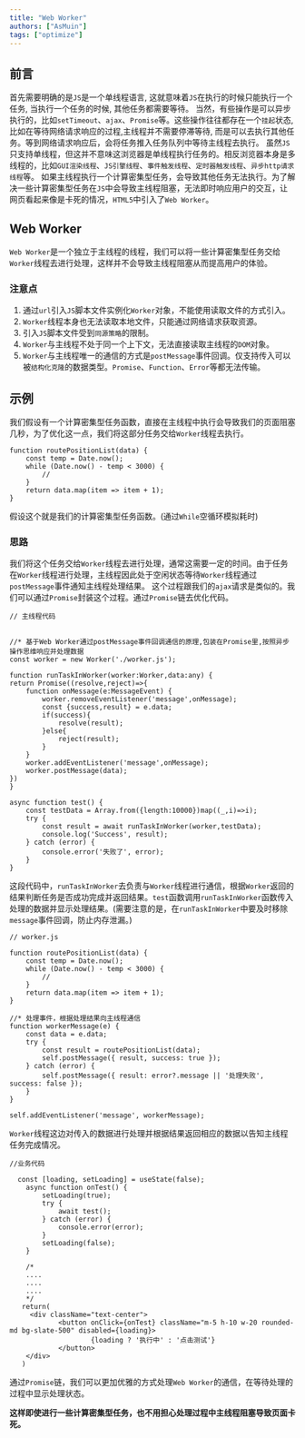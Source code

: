 ```yaml
---
title: "Web Worker"
authors: ["AsMuin"]
tags: ["optimize"]
---
```


## 前言
首先需要明确的是`JS`是一个单线程语言, 这就意味着`JS`在执行的时候只能执行一个任务, 当执行一个任务的时候, 其他任务都需要等待。
当然，有些操作是可以异步执行的，比如`setTimeout`、`ajax`、`Promise`等。这些操作往往都存在一个`挂起`状态,比如在等待网络请求响应的过程,主线程并不需要停滞等待, 而是可以去执行其他任务。等到网络请求响应后，会将任务推入任务队列中等待主线程去执行。
虽然`JS`只支持单线程，但这并不意味这浏览器是单线程执行任务的。相反浏览器本身是多线程的，比如`GUI渲染线程`、`JS引擎线程`、`事件触发线程`、`定时器触发线程`、`异步http请求线程`等。
如果主线程执行一个计算密集型任务，会导致其他任务无法执行。为了解决一些计算密集型任务在`JS`中会导致主线程阻塞，无法即时响应用户的交互，让网页看起来像是卡死的情况，`HTML5`中引入了`Web Worker`。

## Web Worker
`Web Worker`是一个独立于主线程的线程，我们可以将一些计算密集型任务交给`Worker`线程去进行处理，这样并不会导致主线程阻塞从而提高用户的体验。

### 注意点
1. 通过`url`引入`JS`脚本文件实例化`Worker`对象，不能使用读取文件的方式引入。
2. `Worker`线程本身也无法读取本地文件，只能通过网络请求获取资源。
2. 引入`JS`脚本文件受到`同源策略`的限制。
3. `Worker`与主线程不处于同一个上下文，无法直接读取主线程的`DOM`对象。
4. `Worker`与主线程唯一的通信的方式是`postMessage`事件回调。仅支持传入可以被`结构化克隆`的数据类型。`Promise`、`Function`、`Error`等都无法传输。


## 示例
我们假设有一个计算密集型任务函数，直接在主线程中执行会导致我们的页面阻塞几秒，为了优化这一点，我们将这部分任务交给`Worker`线程去执行。
```TS
function routePositionList(data) {
    const temp = Date.now();
    while (Date.now() - temp < 3000) {
        //
    }
    return data.map(item => item + 1);
}
```
假设这个就是我们的计算密集型任务函数。(通过`While`空循环模拟耗时)
### 思路
我们将这个任务交给`Worker`线程去进行处理，通常这需要一定的时间。由于任务在`Worker`线程进行处理，主线程因此处于空闲状态等待`Worker`线程通过`postMessage`事件通知主线程处理结果。
这个过程跟我们的`ajax`请求是类似的。我们可以通过`Promise`封装这个过程。通过`Promise`链去优化代码。
```TS
// 主线程代码


//* 基于Web Worker通过postMessage事件回调通信的原理,包装在Promise里,按照异步操作思维响应并处理数据
const worker = new Worker('./worker.js');

function runTaskInWorker(worker:Worker,data:any) {
return Promise((resolve,reject)=>{
    function onMessage(e:MessageEvent) {
        worker.removeEventListener('message',onMessage);
        const {success,result} = e.data;
        if(success){
            resolve(result);
        }else{
            reject(result);
        }
    }
    worker.addEventListener('message',onMessage);
    worker.postMessage(data);
})
}

async function test() {
    const testData = Array.from({length:10000})map((_,i)=>i);
    try {
        const result = await runTaskInWorker(worker,testData);
        console.log('Success', result);
    } catch (error) {
        console.error('失败了', error);
    }
}
```
这段代码中，`runTaskInWorker`去负责与`Worker`线程进行通信，根据`Worker`返回的结果判断任务是否成功完成并返回结果。`test`函数调用`runTaskInWorker`函数传入处理的数据并显示处理结果。(需要注意的是，在`runTaskInWorker`中要及时移除`message`事件回调，防止内存泄漏。)

```TS
// worker.js

function routePositionList(data) {
    const temp = Date.now();
    while (Date.now() - temp < 3000) {
        //
    }
    return data.map(item => item + 1);
}

//* 处理事件，根据处理结果向主线程通信
function workerMessage(e) {
    const data = e.data;
    try {
        const result = routePositionList(data);
        self.postMessage({ result, success: true });
    } catch (error) {
        self.postMessage({ result: error?.message || '处理失败', success: false });
    }
}

self.addEventListener('message', workerMessage);

```
`Worker`线程这边对传入的数据进行处理并根据结果返回相应的数据以告知主线程任务完成情况。

```TSX
//业务代码

  const [loading, setLoading] = useState(false);
    async function onTest() {
        setLoading(true);
        try {
            await test();
        } catch (error) {
            console.error(error);
        }
        setLoading(false);
    }

    /*
    ....
    ....
    .... 
    */
   return(
     <div className="text-center">
            <button onClick={onTest} className="m-5 h-10 w-20 rounded-md bg-slate-500" disabled={loading}>
                    {loading ? '执行中' : '点击测试'}
            </button>
    </div>
   )

```
通过`Promise`链，我们可以更加优雅的方式处理`Web Worker`的通信，在等待处理的过程中显示处理状态。

**这样即使进行一些计算密集型任务，也不用担心处理过程中主线程阻塞导致页面卡死。**
